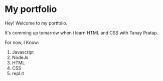 # My portfolio

Hey! Welcome to my portfolio.

 It's comming up tomarrow when i learn HTML and CSS with Tanay Pratap.

For now, I Know:
1. Javascript
1. NodeJs
1. HTML
1. CSS 
1. repl.it
